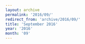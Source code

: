 ```yaml
---
layout: archive
permalink: '2016/09/'
redirect_from: 'archive/2016/09/'
title: 'September 2016'
year: '2016'
month: '09'
---
```

